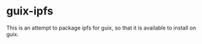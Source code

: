# guix-ipfs

This is an attempt to package ipfs for guix, so that it is available to install on guix.
